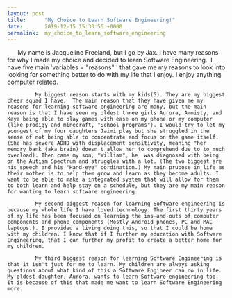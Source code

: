 ```yaml
---
layout: post
title:      "My Choice to Learn Software Engineering!"
date:       2019-12-15 15:33:56 +0000
permalink:  my_choice_to_learn_software_engineering
---
```



       My name is Jacqueline Freeland, but I go by Jax. I have many reasons for why I made my choice and decided to learn Software Engineering.  I have five main 'variables = "reasons" ' that gave me my reasons to look into looking for something better to do with my life that I enjoy. I enjoy anything computer related.
			 
			 My biggest reason starts with my kids(5). They are my biggest cheer squad I have.  The main reason that they have given me my reasons for learning software engineering are many, but the main reason is that I have seen my oldest three girls Aurora, Amnisty, and Kaya being able to play games with ease on my phone or my computer (like prodigy and minecraft, "School programs"). I would try to let my youngest of my four daughters Jaimi play but she struggled in the sense of not being able to concentrate and focus on the game itself. (She has severe ADHD with displacement sensitivity, meaning "her memory bank (aka brain) doesn't allow her to comprehend due to to much overload). Then came my son, "William", he  was diagnosed with being on the Autism Spectrum and struggles with a lot. (The two biggest are his speech and his "Hand-eye" cordination.) My main prupose in life as their mother is to help them grow and learn as they become adults. I want to be able to make a integrated system that will allow for them to both learn and help stay on a schedule, but they are my main reason for wanting to learn software engineering. 
			 
			 My second biggest reason for learning Software engineering is because my whole life I have loved technology. The first thirty years of my life has been focused on learning the ins-and-outs of computer components and phone components (Mostly Android phones, PC and MAC laptops.). I provided a living doing this, so that I could be home with my children. I know that if I further my education with Software Engineering, that I can further my profit to create a better home for my children.
			 
			 My third biggest reason for learning Software Engineering is that it isn't just for me to learn. My children are always asking questions about what kind of this a Software Engineer can do in life. My oldest daughter, Aurora, wants to learn Software engineering too. It is because of this that made me want to learn Software Engineering more. 
			 
			

